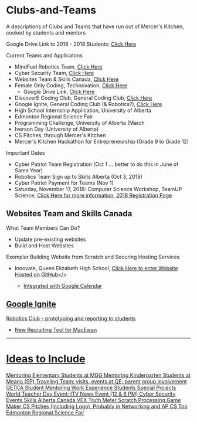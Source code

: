 # Clubs-and-Teams
A descriptions of Clubs and Teams that have run out of Mercer's Kitchen, cooked by students and mentors

Google Drive Link to 2018 - 2018 Students: <a href="https://drive.google.com/drive/folders/1rKAyw4XOAxke_rRaToC9xTjk-nPVy_oJ">Click Here</a>

Current Teams and Applicatons
- MindFuel Robotics Team, <a href ="https://github.com/MercersKitchen/mindFuel2018">Click Here</a>
- Cyber Security Team, <a href="">Click Here</a>
- Websites Team & Skills Canada, <a href="">Click Here</a>
- Female Only Coding, Technovation, <a href="">Click Here</a>
  - Google Drive Link, <a href="https://drive.google.com/drive/folders/1rKAyw4XOAxke_rRaToC9xTjk-nPVy_oJ">Click Here</a>
- DiscoverE Coding Club, General Coding Club, <a href="">Click Here</a>
- Google Ignite, General Coding Club (& Robotics?), <a href="https://github.com/MercersKitchen/Clubs-and-Teams#google-ignite">Click Here</a>
- High School Internship Application, University of Alberta
- Edmonton Regional Science Fair
- Programming Challenge, University of Alberta (March
- Iverson Day (University of Alberta)
- CS Pitches, through Mercer's Kitchen
- Mercer's Kitchen Hackathon for Entrepreneurship (Grade 9 to Grade 12)

Important Dates
- Cyber Patriot Team Registration (Oct 1 ... better to do this in June of Same Year)
- Robotics Team Sign up to Skills Alberta (Oct 3, 2018)
- Cyber Patriot Payment for Teams (Nov 1)
- Saturday, November 17, 2018: Computer Science Workshop, TeamUP Science, <a href="http://www.teamupscience.com/csw">Click Here for more information</a>, <a href="https://www.eventbrite.ca/e/computer-science-workshop-tickets-50040838495">2018 Registration Page</a>

## Websites Team and Skills Canada

What Team Members Can Do?
- Update pre-existing websites
- Build and Host Websites

Exemplar Building Website from Scratch and Securing Hosting Services
- Innovate, Queen Elizabeth High School, <a href="https://innovatehighschool.github.io/">Click Here to enter Website Hosted on GitHub</>
  - Integrated with Google Calendar


## Google Ignite
Robotics Club - prototyping and reporting to students
- New Recruiting Tool for MacEwan

---

# Ideas to Include
Mentoring Elementary Students at MGG
Mentoring Kindergarten Students at Meano (SP)
Traveling Team: visits, events at QE; parent group involvement
GETCA Student Mentoring
Work Experience Students
Special Projects
World Teacher Day Event: ITV News Event (12 & 6 PM)
Cyber Security Events
Skills Alberta Canada
VEX
Truth Meter
Scratch
Processing
Game Maker
CS Pitches (Including Logo), Probably in Networking and AP CS Too
Edmonton Regional Science Fair
